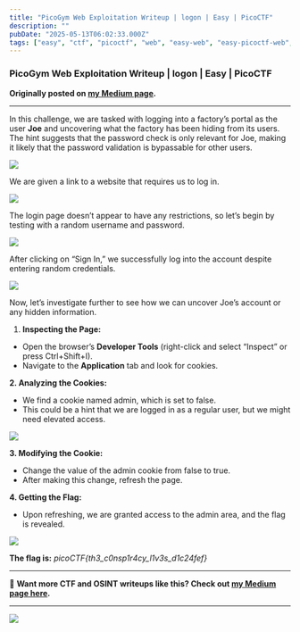 ```yaml
---
title: "PicoGym Web Exploitation Writeup | logon | Easy | PicoCTF"
description: ""
pubDate: "2025-05-13T06:02:33.000Z"
tags: ["easy", "ctf", "picoctf", "web", "easy-web", "easy-picoctf-web", "easy-picoctf", "picoctf-web"]
---
```


### PicoGym Web Exploitation Writeup | logon | Easy | PicoCTF


**Originally posted on <a href="https://medium.com/@bl0ss0mx5/picogym-web-exploitation-writeup-logon-easy-picoctf-12ddfda4d8a8" target="_blank" rel="noopener noreferrer">my Medium page</a>.**

---

In this challenge, we are tasked with logging into a factory’s portal as the user **Joe** and uncovering what the factory has been hiding from its users. The hint suggests that the password check is only relevant for Joe, making it likely that the password validation is bypassable for other users.

![](https://cdn-images-1.medium.com/max/651/1*9NJH7RqhifTgLiOtRQLQgw.png)

We are given a link to a website that requires us to log in.

![](https://cdn-images-1.medium.com/max/731/1*Dbej5KJ7Q5aEOeW3Zg4MGA.png)

The login page doesn’t appear to have any restrictions, so let’s begin by testing with a random username and password.

![](https://cdn-images-1.medium.com/max/731/1*Utol7bGJIv4qHMmsuvt5OA.png)

After clicking on “Sign In,” we successfully log into the account despite entering random credentials.

![](https://cdn-images-1.medium.com/max/731/1*wVcC4JQ0mkzTuxNwYmIIRg.png)

Now, let’s investigate further to see how we can uncover Joe’s account or any hidden information.

1.  **Inspecting the Page:**

*   Open the browser’s **Developer Tools** (right-click and select “Inspect” or press Ctrl+Shift+I).
*   Navigate to the **Application** tab and look for cookies.

**2\. Analyzing the Cookies:**

*   We find a cookie named admin, which is set to false.
*   This could be a hint that we are logged in as a regular user, but we might need elevated access.

![](https://cdn-images-1.medium.com/max/560/1*hBuj9lygak36NibL85SMRw.png)

**3\. Modifying the Cookie:**

*   Change the value of the admin cookie from false to true.
*   After making this change, refresh the page.

**4\. Getting the Flag:**

*   Upon refreshing, we are granted access to the admin area, and the flag is revealed.

![](https://cdn-images-1.medium.com/max/1024/1*SYo8k-cDng52gVNfOMaixQ.png)

**The flag is:** _picoCTF{th3\_c0nsp1r4cy\_l1v3s\_d1c24fef}_

---

📖 **Want more CTF and OSINT writeups like this? Check out <a href="https://medium.com/@bl0ss0mx5" target="_blank" rel="noopener noreferrer">my Medium page here</a>.**

---

![](https://medium.com/_/stat?event=post.clientViewed&referrerSource=full_rss&postId=12ddfda4d8a8)
